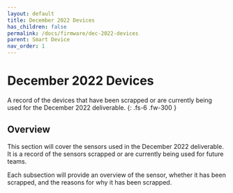 ```yaml
---
layout: default
title: December 2022 Devices
has_children: false
permalink: /docs/firmware/dec-2022-devices
parent: Smart Device
nav_order: 1
---
```


# December 2022 Devices

A record of the devices that have been scrapped or are currently being used for the December 2022 deliverable.
{: .fs-6 .fw-300 }

## Overview

This section will cover the sensors used in the December 2022 deliverable. It is a record of the sensors scrapped or are currently being used for future teams.

Each subsection will provide an overview of the sensor, whether it has been scrapped, and the reasons for why it has been scrapped.
